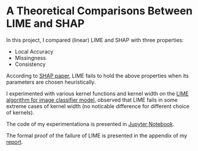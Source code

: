 # A Theoretical Comparisons Between LIME and SHAP
In this project, I compared (linear) LIME and SHAP with three properties:
- Local Accuracy
- Missingness
- Consistency

According to [SHAP paper](https://arxiv.org/abs/1705.07874), LIME fails to hold the above properties when its parameters are chosen heuristically. 

I experimented with various kernel functions and kernel width on the [LIME algorithm for image classifier model](https://marcotcr.github.io/lime/tutorials/Tutorial%20-%20images.html), observed that LIME fails in some extreme cases of kernel width (no noticable difference for different choice of kernels). 

The code of my experimentationa is presented in [Jupyter Notebook](https://github.com/lizruonan/limeproject/blob/main/lime_modify_kernel.ipynb).

The formal proof of the failure of LIME is presented in the appendix of my [report](https://github.com/lizruonan/limeproject/blob/main/Machine_Learning_Fall_2019_Final_Project.pdf). 
